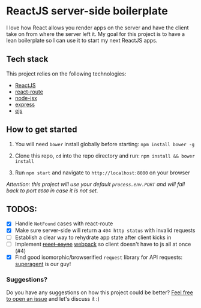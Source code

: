# ReactJS server-side boilerplate
I love how React allows you render apps on the server and have the client take on from where the server left it.
My goal for this project is to have a lean boilerplate so I can use it to start my next ReactJS apps.

## Tech stack

This project relies on the following technologies:
- [ReactJS](https://github.com/facebook/react)
- [react-route](https://github.com/rackt/react-router)
- [node-jsx](https://github.com/petehunt/node-jsx)
- [express](https://github.com/strongloop/express)  
- [ejs](https://github.com/tj/ejs)


## How to get started
1. You will need `bower` install globally before starting: `npm install bower -g`

2. Clone this repo, `cd` into the repo directory and run: `npm install && bower install`

3. Run `npm start` and navigate to `http://localhost:8080` on your browser

_Attention: this project will use your default `process.env.PORT` and will fall back to port `8080` in case it is not set._

## TODOS:
- [x] Handle `NotFound` cases with react-route
- [x] Make sure server-side will return a `404 http status` with invalid requests
- [ ] Establish a clear way to rehydrate app state after client kicks in
- [ ] Implement ~~[react-async](https://github.com/andreypopp/react-async)~~ [webpack](https://www.npmjs.com/package/webpack) so client doesn't have to js all at once (#4)
- [x] Find good isomorphic/browserified `request` library for API requests: [superagent](https://github.com/visionmedia/superagent) is our guy!

### Suggestions?
Do you have any suggestions on how this project could be better?
[Feel free to open an issue](https://github.com/sergiocruz/react-boilerplate/issues/new) and let's discuss it :)
